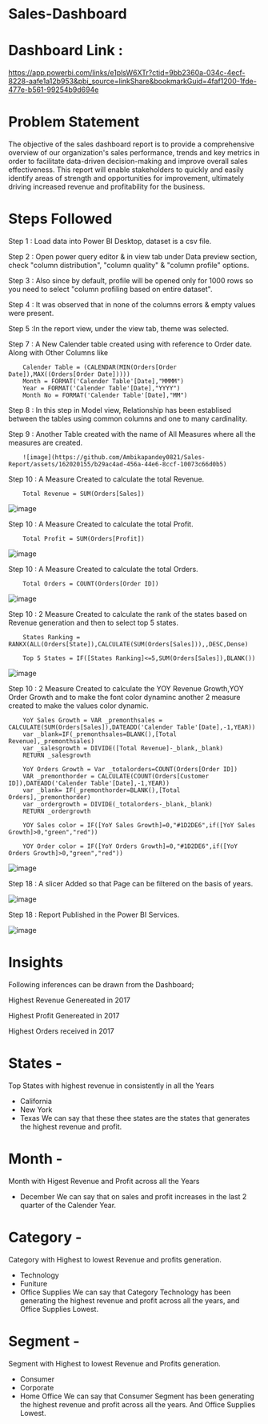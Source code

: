 # Sales-Dashboard

# Dashboard Link : 

https://app.powerbi.com/links/e1plsW6XTr?ctid=9bb2360a-034c-4ecf-8228-aafe1a12b953&pbi_source=linkShare&bookmarkGuid=4faf1200-1fde-477e-b561-99254b9d694e

# Problem Statement

The objective of the sales dashboard report is to provide a comprehensive overview of our organization's sales performance, trends 
and key metrics in order to facilitate data-driven decision-making and improve overall sales effectiveness.
This report will enable stakeholders to quickly and easily identify areas of strength and opportunities for improvement, ultimately driving increased revenue and profitability for the business.

# Steps Followed

Step 1 : Load data into Power BI Desktop, dataset is a csv file.

Step 2 : Open power query editor & in view tab under Data preview section, check "column distribution", "column quality" & "column profile" options.

Step 3 : Also since by default, profile will be opened only for 1000 rows so you need to select "column profiling based on entire dataset".

Step 4 : It was observed that in none of the columns errors & empty values were present.

Step 5 :In the report view, under the view tab, theme was selected.

Step 7 : A New Calender table created using with reference to Order date. Along with Other Columns like

        Calender Table = (CALENDAR(MIN(Orders[Order Date]),MAX((Orders[Order Date]))))
        Month = FORMAT('Calender Table'[Date],"MMMM")
        Year = FORMAT('Calender Table'[Date],"YYYY")
        Month No = FORMAT('Calender Table'[Date],"MM")

Step 8 : In this step in Model view, Relationship has been establised between the tables using common columns and one to many cardinality.

Step 9 : Another Table created with the name of All Measures where all the measures are created.

        ![image](https://github.com/Ambikapandey0821/Sales-Report/assets/162020155/b29ac4ad-456a-44e6-8ccf-10073c66d0b5)


Step 10 : A Measure Created to calculate the total Revenue.

        Total Revenue = SUM(Orders[Sales])
        
![image](https://github.com/Ambikapandey0821/Sales-Report/assets/162020155/f5be54a6-ba42-4d96-ad30-0601078bda4c)

Step 10 : A Measure Created to calculate the total Profit.

        Total Profit = SUM(Orders[Profit])
        
![image](https://github.com/Ambikapandey0821/Sales-Report/assets/162020155/0e6cccac-ae19-4598-8eb9-7dcd5902aff7)

Step 10 : A Measure Created to calculate the total Orders.

        Total Orders = COUNT(Orders[Order ID])
        
![image](https://github.com/Ambikapandey0821/Sales-Report/assets/162020155/04e0deb5-ac6c-484c-b2a0-7380f7f90ef2)

Step 10 : 2 Measure Created to calculate the rank of the states based on Revenue generation and then to select top 5 states.

        States Ranking = RANKX(ALL(Orders[State]),CALCULATE(SUM(Orders[Sales])),,DESC,Dense)
        
        Top 5 States = IF([States Ranking]<=5,SUM(Orders[Sales]),BLANK())
        
![image](https://github.com/Ambikapandey0821/Sales-Report/assets/162020155/dc637ac3-696c-47cb-bc5a-b5efb38c5d7a)

Step 10 : 2 Measure Created to calculate the YOY Revenue Growth,YOY Order Growth and to make the font color dynaminc another 2 measure created to make the values color dynamic.

        YoY Sales Growth = VAR _premonthsales = CALCULATE(SUM(Orders[Sales]),DATEADD('Calender Table'[Date],-1,YEAR))
        var _blank=IF(_premonthsales=BLANK(),[Total Revenue],_premonthsales)
        var _salesgrowth = DIVIDE([Total Revenue]-_blank,_blank)
        RETURN _salesgrowth

        YoY Orders Growth = Var _totalorders=COUNT(Orders[Order ID])
        VAR _premonthorder = CALCULATE(COUNT(Orders[Customer ID]),DATEADD('Calender Table'[Date],-1,YEAR))
        var _blank= IF(_premonthorder=BLANK(),[Total Orders],_premonthorder)
        var _ordergrowth = DIVIDE(_totalorders-_blank,_blank)
        RETURN _ordergrowth

        YOY Sales color = IF([YoY Sales Growth]=0,"#1D2DE6",if([YoY Sales Growth]>0,"green","red"))

        YOY Order color = IF([YoY Orders Growth]=0,"#1D2DE6",if([YoY Orders Growth]>0,"green","red"))
        
![image](https://github.com/Ambikapandey0821/Sales-Report/assets/162020155/a37d191f-26ee-443f-9997-1fa4b0cfd775)

Step 18 : A slicer Added so that Page can be filtered on the basis of years.

![image](https://github.com/Ambikapandey0821/Sales-Report/assets/162020155/c7d0c1c2-5630-4a2f-9c48-83680e468af1)

Step 18 : Report Published in the Power BI Services.

![image](https://github.com/Ambikapandey0821/Sales-Report/assets/162020155/9272fd29-7f2d-437f-a207-040c8fe2308c)

# Insights

Following inferences can be drawn from the Dashboard;

Highest Revenue Genereated in 2017

Highest Profit Genereated in 2017

Highest Orders received in 2017

# States -
Top States  with highest revenue in consistently in all the Years

- California
- New York
- Texas
We can say that these thee states are the states that generates the highest revenue and profit.

# Month -
Month with Higest Revenue and Profit across all the Years

- December 
We can say that on sales and profit increases in the last 2 quarter of the Calender Year.

# Category -
Category with Highest to lowest Revenue and profits generation.

- Technology
- Funiture
- Office Supplies
We can say that Category Technology has been generating the highest revenue and profit across all the years, and Office Supplies Lowest.

# Segment -
Segment with Highest to lowest Revenue and Profits generation.

- Consumer
- Corporate
- Home Office
We can say that Consumer Segment has been generating the highest revenue and profit across all the years. And Office Supplies Lowest.



        
